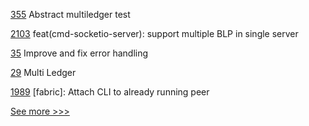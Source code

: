 
[355](https://github.com/hyperledger-labs/go-perun/pull/355) Abstract multiledger test

[2103](https://github.com/hyperledger/cactus/pull/2103) feat(cmd-socketio-server): support multiple BLP in single server

[35](https://github.com/hyperledger/ursa-wrapper-go/pull/35) Improve and fix error handling

[29](https://github.com/hyperledger-labs/perun-eth-contracts/pull/29) Multi Ledger

[1989](https://github.com/hyperledger/bevel/pull/1989) [fabric]: Attach CLI to already running peer


[See more >>>](https://start-here.hyperledger.org/pull-requests)
